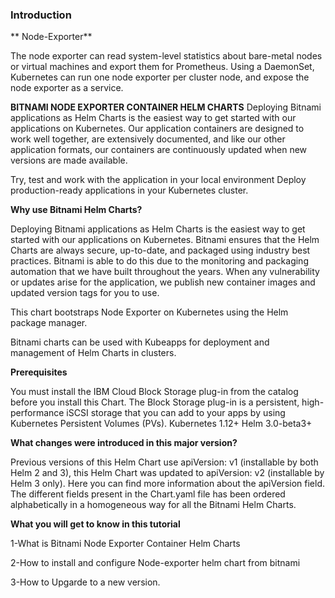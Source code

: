 ### Introduction


** Node-Exporter**

The node exporter can read system-level statistics about bare-metal nodes or virtual machines and export them for Prometheus. Using a DaemonSet, Kubernetes can run one node exporter per cluster node, and expose the node exporter as a service.


**BITNAMI NODE EXPORTER CONTAINER HELM CHARTS**
Deploying Bitnami applications as Helm Charts is the easiest way to get started with our applications on Kubernetes. Our application containers are designed to work well together, are extensively documented, and like our other application formats, our containers are continuously updated when new versions are made available.

 Try, test and work with the application in your local environment
 Deploy production-ready applications in your Kubernetes cluster.


**Why use Bitnami Helm Charts?**

Deploying Bitnami applications as Helm Charts is the easiest way to get started with our applications on Kubernetes. Bitnami ensures that the Helm Charts are always secure, up-to-date, and packaged using industry best practices. Bitnami is able to do this due to the monitoring and packaging automation that we have built throughout the years. When any vulnerability or updates arise for the application, we publish new container images and updated version tags for you to use.

This chart bootstraps Node Exporter on Kubernetes using the Helm package manager.

Bitnami charts can be used with Kubeapps for deployment and management of Helm Charts in clusters.


**Prerequisites**

You must install the IBM Cloud Block Storage plug-in from the catalog before you install this Chart. The Block Storage plug-in is a persistent, high-performance iSCSI storage that you can add to your apps by using Kubernetes Persistent Volumes (PVs).
Kubernetes 1.12+
Helm 3.0-beta3+


**What changes were introduced in this major version?**

Previous versions of this Helm Chart use apiVersion: v1 (installable by both Helm 2 and 3), this Helm Chart was updated to apiVersion: v2 (installable by Helm 3 only). Here you can find more information about the apiVersion field.
The different fields present in the Chart.yaml file has been ordered alphabetically in a homogeneous way for all the Bitnami Helm Charts.


**What you will get to know in this tutorial**

1-What is Bitnami Node Exporter Container Helm Charts

2-How to install and configure Node-exporter helm chart from bitnami

3-How to Upgarde to a new version.


